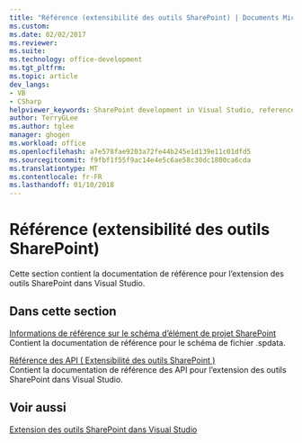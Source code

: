 ```yaml
---
title: "Référence (extensibilité des outils SharePoint) | Documents Microsoft"
ms.custom: 
ms.date: 02/02/2017
ms.reviewer: 
ms.suite: 
ms.technology: office-development
ms.tgt_pltfrm: 
ms.topic: article
dev_langs:
- VB
- CSharp
helpviewer_keywords: SharePoint development in Visual Studio, reference for project and tools extensibility
author: TerryGLee
ms.author: tglee
manager: ghogen
ms.workload: office
ms.openlocfilehash: a7e578fae9203a72fe44b245e1d139e11c01dfd5
ms.sourcegitcommit: f9fbf1f55f9ac14e4e5c6ae58c30dc1800ca6cda
ms.translationtype: MT
ms.contentlocale: fr-FR
ms.lasthandoff: 01/10/2018
---
```

# <a name="reference-sharepoint-tools-extensibility"></a>Référence (extensibilité des outils SharePoint)
  Cette section contient la documentation de référence pour l’extension des outils SharePoint dans Visual Studio.  
  
## <a name="in-this-section"></a>Dans cette section  
 [Informations de référence sur le schéma d’élément de projet SharePoint](../sharepoint/sharepoint-project-item-schema-reference.md)  
 Contient la documentation de référence pour le schéma de fichier .spdata.  
  
 [Référence des API &#40; Extensibilité des outils SharePoint &#41;](../sharepoint/api-reference-sharepoint-tools-extensibility.md)  
 Contient la documentation de référence des API pour l’extension des outils SharePoint dans Visual Studio.  
  
## <a name="see-also"></a>Voir aussi  
 [Extension des outils SharePoint dans Visual Studio](../sharepoint/extending-the-sharepoint-tools-in-visual-studio.md)  
  
  